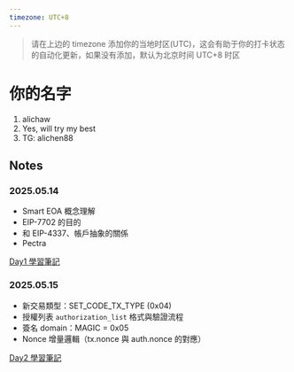 ```yaml
---
timezone: UTC+8
---
```


> 请在上边的 timezone 添加你的当地时区(UTC)，这会有助于你的打卡状态的自动化更新，如果没有添加，默认为北京时间 UTC+8 时区


# 你的名字

1. alichaw
2. Yes, will try my best
3. TG: alichen88

## Notes

<!-- Content_START -->

### 2025.05.14
- Smart EOA 概念理解
- EIP-7702 的目的
- 和 EIP-4337、帳戶抽象的關係
- Pectra

[Day1 學習筆記](https://medium.com/@alichen308/day-1-eip-7702-%E6%A6%82%E5%BF%B5%E8%88%87%E8%83%8C%E6%99%AF%E7%90%86%E8%A7%A3-1fb81d56793f)

### 2025.05.15
- 新交易類型：SET_CODE_TX_TYPE (0x04)
- 授權列表 `authorization_list` 格式與驗證流程
- 簽名 domain：MAGIC = 0x05
- Nonce 增量邏輯（tx.nonce 與 auth.nonce 的對應）

[Day2 學習筆記](https://medium.com/@alichen308/day-2-eip-7702-%E6%8A%80%E8%A1%93%E7%B5%90%E6%A7%8B%E8%88%87%E7%B0%BD%E7%AB%A0%E6%A9%9F%E5%88%B6-a76440fb415a)

<!-- Content_END -->
